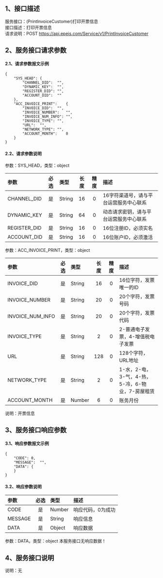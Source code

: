 ## 1、接口描述  
服务接口：(PrintInvoiceCustomer)打印开票信息  
接口描述：打印开票信息  
请求说明：POST https://api.epeis.com/Service/v1/PrintInvoiceCustomer  
  
## 2、服务接口请求参数  
#### 2.1、请求参数报文示例  
~~~  
{
	"SYS_HEAD":	{
		"CHANNEL_DID":	"",
		"DYNAMIC_KEY":	"",
		"REGISTER_DID":	"",
		"ACCOUNT_DID":	""
	},
	"ACC_INVOICE_PRINT":	{
		"INVOICE_DID":	"",
		"INVOICE_NUMBER":	"",
		"INVOICE_NUM_INFO":	"",
		"INVOICE_TYPE":	"",
		"URL":	"",
		"NETWORK_TYPE":	"",
		"ACCOUNT_MONTH":	0
	}
}  
~~~  
#### 2.2、请求参数说明  
参数：SYS_HEAD，类型：object  
  
| 参数 | 必选 | 类型 | 长度 | 精度 | 描述 |  
| :----------------- | :----: | :-------- | :----: | :----: | :---------------- |  
| CHANNEL_DID | 是 | String | 16 | 0 | 16字符渠道号，请与平台运营服务中心联系 |  
| DYNAMIC_KEY | 是 | String | 64 | 0 | 动态请求密钥，请与平台运营服务中心联系 |  
| REGISTER_DID      |  是  | String   | 16 | 0 | 16位注册ID，必须实名 |  
| ACCOUNT_DID       |  是  | String   | 16 | 0 | 16位账户ID，必须激活 |  
  
参数：ACC_INVOICE_PRINT，类型：object  
  
| 参数              | 必选 | 类型     | 长度 | 精度 | 描述             |  
| :----------------- | :----: | :-------- | :----: | :----: | :---------------- |  
| INVOICE_DID |  是  | String   | 16 | 0 | 16位字符，发票唯一的ID |  
| INVOICE_NUMBER |  是  | String   | 20 | 0 | 20个字符，发票号码 |  
| INVOICE_NUM_INFO |  是  | String   | 20 | 0 | 20个字符，发票代码 |  
| INVOICE_TYPE |  是  | String   | 2 | 0 | 2-普通电子发票，4-增值税电子发票 |  
| URL |  是  | String   | 128 | 0 | 128个字符，URL地址 |  
| NETWORK_TYPE |  是  | String   | 2 | 0 | 1-水，2-电，3-气，4-热，5-冷，6-物业，7-房屋租赁 |  
| ACCOUNT_MONTH |  是  | Number   | 6 | 0 | 账务月份 |  
  
说明：开票信息  
  
## 3、服务接口响应参数  
#### 3.1、响应参数报文示例  
~~~  
{
	"CODE":	0,
	"MESSAGE":	"",
	"DATA":	{
	}
}  
~~~  
#### 3.2、响应参数说明  
  
| 参数              | 必选 | 类型     | 描述             |  
| :----------------- | :----: | :-------- | :---------------- |  
| CODE | 是 | Number | 响应代码，0为成功 |  
| MESSAGE | 是 | String | 响应信息 |  
| DATA | 是 | Object | 响应数据 |  
  
参数：DATA，类型：object 本服务接口无响应数据！  
## 4、服务接口说明  
说明：无  
